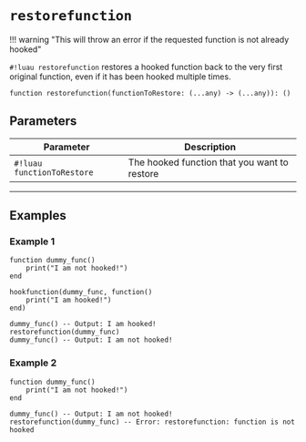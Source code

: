 # `restorefunction`

!!! warning "This will throw an error if the requested function is not already hooked"

`#!luau restorefunction` restores a hooked function back to the very first original function, even if it has been hooked multiple times.

```luau
function restorefunction(functionToRestore: (...any) -> (...any)): ()
```

## Parameters

| Parameter        | Description                                              |
|------------------|----------------------------------------------------------|
| `#!luau functionToRestore`   | The hooked function that you want to restore     |

---

## Examples

### Example 1

```luau title="Restoring a hooked function" linenums="1"
function dummy_func()
    print("I am not hooked!")
end

hookfunction(dummy_func, function()
    print("I am hooked!")
end)

dummy_func() -- Output: I am hooked!
restorefunction(dummy_func)
dummy_func() -- Output: I am not hooked!

```

### Example 2

```luau title="Restoring a unhooked function" linenums="1"
function dummy_func()
    print("I am not hooked!")
end

dummy_func() -- Output: I am not hooked!
restorefunction(dummy_func) -- Error: restorefunction: function is not hooked

```
